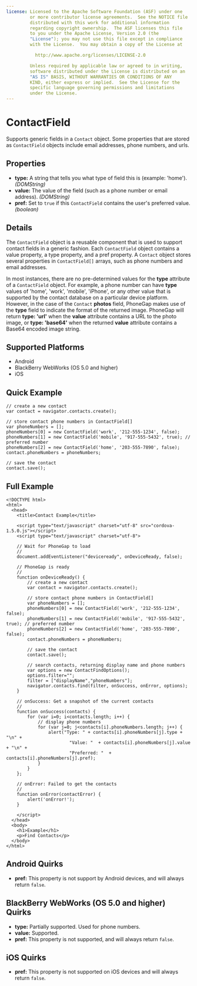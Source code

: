 ```yaml
---
license: Licensed to the Apache Software Foundation (ASF) under one
         or more contributor license agreements.  See the NOTICE file
         distributed with this work for additional information
         regarding copyright ownership.  The ASF licenses this file
         to you under the Apache License, Version 2.0 (the
         "License"); you may not use this file except in compliance
         with the License.  You may obtain a copy of the License at

           http://www.apache.org/licenses/LICENSE-2.0

         Unless required by applicable law or agreed to in writing,
         software distributed under the License is distributed on an
         "AS IS" BASIS, WITHOUT WARRANTIES OR CONDITIONS OF ANY
         KIND, either express or implied.  See the License for the
         specific language governing permissions and limitations
         under the License.
---
```


ContactField
============

Supports generic fields in a `Contact` object.  Some properties that are stored as `ContactField` objects include email addresses, phone numbers, and urls.

Properties
----------

- __type:__ A string that tells you what type of field this is (example: 'home'). _(DOMString)_
- __value:__ The value of the field (such as a phone number or email address). _(DOMString)_
- __pref:__ Set to `true` if this `ContactField` contains the user's preferred value. _(boolean)_

Details
-------

The `ContactField` object is a reusable component that is used to support contact fields in a generic fashion.  Each `ContactField` object contains a value property, a type property, and a pref property.  A `Contact` object stores several properties in `ContactField[]` arrays, such as phone numbers and email addresses.

In most instances, there are no pre-determined values for the __type__ attribute of a `ContactField` object.  For example, a phone number can have __type__ values of 'home', 'work', 'mobile', 'iPhone', or any other value that is supported by the contact database on a particular device platform.  However, in the case of the `Contact` __photos__ field, PhoneGap makes use of the __type__ field to indicate the format of the returned image.  PhoneGap will return __type: 'url'__ when the __value__ attribute contains a URL to the photo image, or __type: 'base64'__ when the returned __value__ attribute contains a Base64 encoded image string.

Supported Platforms
-------------------

- Android
- BlackBerry WebWorks (OS 5.0 and higher)
- iOS

Quick Example
-------------

	// create a new contact
	var contact = navigator.contacts.create();
	
	// store contact phone numbers in ContactField[]
	var phoneNumbers = [];
	phoneNumbers[0] = new ContactField('work', '212-555-1234', false);
	phoneNumbers[1] = new ContactField('mobile', '917-555-5432', true); // preferred number
	phoneNumbers[2] = new ContactField('home', '203-555-7890', false);
	contact.phoneNumbers = phoneNumbers;
	
	// save the contact
	contact.save();

Full Example
------------

    <!DOCTYPE html>
    <html>
      <head>
        <title>Contact Example</title>

        <script type="text/javascript" charset="utf-8" src="cordova-1.5.0.js"></script>
        <script type="text/javascript" charset="utf-8">

        // Wait for PhoneGap to load
        //
        document.addEventListener("deviceready", onDeviceReady, false);

        // PhoneGap is ready
        //
        function onDeviceReady() {
			// create a new contact
			var contact = navigator.contacts.create();

			// store contact phone numbers in ContactField[]
			var phoneNumbers = [];
			phoneNumbers[0] = new ContactField('work', '212-555-1234', false);
			phoneNumbers[1] = new ContactField('mobile', '917-555-5432', true); // preferred number
			phoneNumbers[2] = new ContactField('home', '203-555-7890', false);
			contact.phoneNumbers = phoneNumbers;

			// save the contact
			contact.save();

			// search contacts, returning display name and phone numbers
			var options = new ContactFindOptions();
			options.filter="";
			filter = ["displayName","phoneNumbers"];
			navigator.contacts.find(filter, onSuccess, onError, options);
        }
    
        // onSuccess: Get a snapshot of the current contacts
        //
		function onSuccess(contacts) {
			for (var i=0; i<contacts.length; i++) {
				// display phone numbers
				for (var j=0; j<contacts[i].phoneNumbers.length; j++) {
					alert("Type: " + contacts[i].phoneNumbers[j].type + "\n" + 
							"Value: "  + contacts[i].phoneNumbers[j].value + "\n" + 
							"Preferred: "  + contacts[i].phoneNumbers[j].pref);
				}
			}
		};
    
        // onError: Failed to get the contacts
        //
        function onError(contactError) {
            alert('onError!');
        }

        </script>
      </head>
      <body>
        <h1>Example</h1>
        <p>Find Contacts</p>
      </body>
    </html>

Android Quirks
--------------

- __pref:__ This property is not support by Android devices, and will always return `false`.

BlackBerry WebWorks (OS 5.0 and higher) Quirks
--------------------------------------------

- __type:__ Partially supported.  Used for phone numbers.
- __value:__ Supported.
- __pref:__ This property is not supported, and will always return `false`.

iOS Quirks
-----------
- __pref:__ This property is not supported on iOS devices and will always return `false`.
